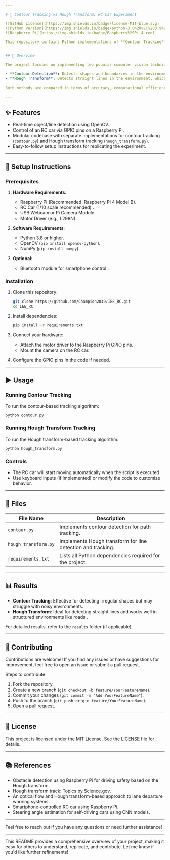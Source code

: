 ```yaml
---

# 🚗 Contour Tracking vs Hough Transform: RC Car Experiment

![GitHub License](https://img.shields.io/badge/license-MIT-blue.svg)
![Python Version](https://img.shields.io/badge/python-3.8%20%7C%203.9%20%7C%203.10%20%7C%203.11-blue)
![Raspberry Pi](https://img.shields.io/badge/Raspberry%20Pi-4-red)

This repository contains Python implementations of **Contour Tracking** and **Hough Transform Tracking** algorithms, designed to control an RC car using a Raspberry Pi. The goal is to compare the performance of these two techniques in detecting and following paths or obstacles in real-time environments .


## 📌 Overview

The project focuses on implementing two popular computer vision techniques—**Contour Detection** and **Hough Transform**—to enable an RC car to detect and follow paths or lanes autonomously. The Raspberry Pi acts as the brain of the system, processing video input and controlling the car's motors accordingly.

- **Contour Detection**: Detects shapes and boundaries in the environment by identifying edges and grouping them into contours.
- **Hough Transform**: Detects straight lines in the environment, which can be used for lane detection or obstacle avoidance .

Both methods are compared in terms of accuracy, computational efficiency, and robustness in dynamic environments.

---
```


## ✨ Features

- Real-time object/line detection using OpenCV.
- Control of an RC car via GPIO pins on a Raspberry Pi.
- Modular codebase with separate implementations for contour tracking (`contour.py`) and Hough transform tracking (`hough_transform.py`).
- Easy-to-follow setup instructions for replicating the experiment.

---

## 🔧 Setup Instructions

### Prerequisites

1. **Hardware Requirements**:
   - Raspberry Pi (Recommended: Raspberry Pi 4 Model B).
   - RC Car (1/10 scale recommended) .
   - USB Webcam or Pi Camera Module.
   - Motor Driver (e.g., L298N).

2. **Software Requirements**:
   - Python 3.8 or higher.
   - OpenCV (`pip install opencv-python`).
   - NumPy (`pip install numpy`).

3. **Optional**:
   - Bluetooth module for smartphone control .

### Installation

1. Clone this repository:
   ```bash
   git clone https://github.com/Champion2049/IEE_RC.git
   cd IEE_RC
   ```

2. Install dependencies:
   ```bash
   pip install -r requirements.txt
   ```

3. Connect your hardware:
   - Attach the motor driver to the Raspberry Pi GPIO pins.
   - Mount the camera on the RC car.

4. Configure the GPIO pins in the code if needed.

---

## ▶️ Usage

### Running Contour Tracking
To run the contour-based tracking algorithm:
```bash
python contour.py
```

### Running Hough Transform Tracking
To run the Hough transform-based tracking algorithm:
```bash
python hough_transform.py
```

### Controls
- The RC car will start moving automatically when the script is executed.
- Use keyboard inputs (if implemented) or modify the code to customize behavior.

---

## 📂 Files

| File Name          | Description                                                                 |
|---------------------|-----------------------------------------------------------------------------|
| `contour.py`       | Implements contour detection for path tracking.                           |
| `hough_transform.py` | Implements Hough transform for line detection and tracking.                |
| `requirements.txt` | Lists all Python dependencies required for the project.                   |

---

## 📊 Results

- **Contour Tracking**: Effective for detecting irregular shapes but may struggle with noisy environments.
- **Hough Transform**: Ideal for detecting straight lines and works well in structured environments like roads .

For detailed results, refer to the `results` folder (if applicable).

---

## 🤝 Contributing

Contributions are welcome! If you find any issues or have suggestions for improvement, feel free to open an issue or submit a pull request.

Steps to contribute:
1. Fork the repository.
2. Create a new branch (`git checkout -b feature/YourFeatureName`).
3. Commit your changes (`git commit -m "Add YourFeatureName"`).
4. Push to the branch (`git push origin feature/YourFeatureName`).
5. Open a pull request.

---

## 📄 License

This project is licensed under the MIT License. See the [LICENSE](LICENSE) file for details.

---

## 📚 References

-  Obstacle detection using Raspberry Pi for driving safety based on the Hough transform.
-  Hough transform track: Topics by Science.gov.
-  An optical flow and Hough transform-based approach to lane departure warning systems.
-  Smartphone-controlled RC car using Raspberry Pi.
-  Steering angle estimation for self-driving cars using CNN models.

---

Feel free to reach out if you have any questions or need further assistance!

---

This README provides a comprehensive overview of your project, making it easy for others to understand, replicate, and contribute. Let me know if you'd like further refinements!
